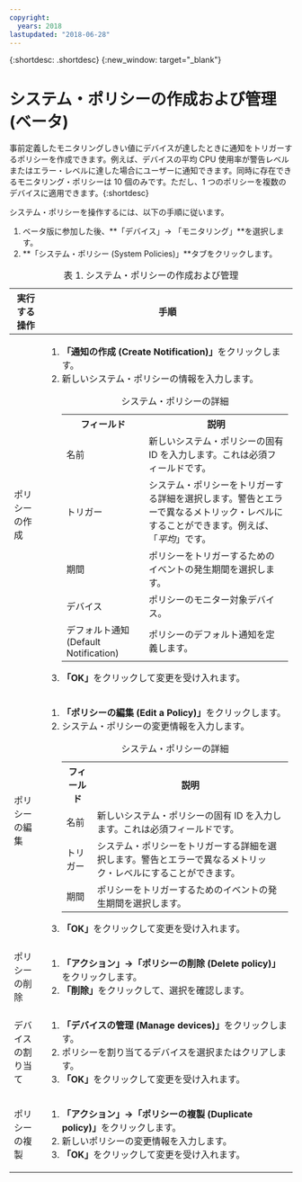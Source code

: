 ```yaml
---
copyright:
  years: 2018
lastupdated: "2018-06-28"
---
```


{:shortdesc: .shortdesc}
{:new_window: target="_blank"}

# システム・ポリシーの作成および管理 (ベータ)
事前定義したモニタリングしきい値にデバイスが達したときに通知をトリガーするポリシーを作成できます。例えば、デバイスの平均 CPU 使用率が警告レベルまたはエラー・レベルに達した場合にユーザーに通知できます。同時に存在できるモニタリング・ポリシーは 10 個のみです。ただし、1 つのポリシーを複数のデバイスに適用できます。{:shortdesc}


システム・ポリシーを操作するには、以下の手順に従います。
1. ベータ版に参加した後、**「デバイス」-> 「モニタリング」**を選択します。
2. **「システム・ポリシー (System Policies)」**タブをクリックします。

<table>
   <CAPTION>表 1. システム・ポリシーの作成および管理</CAPTION>
   <THEAD>
   <TR>
   <th>実行する操作</th>
   <th>手順</th>
   </TR>
   </THEAD>
   <TBODY>
   <tr>
   <td>ポリシーの作成</td>
   <td>
   <ol>
     <li><b>「通知の作成 (Create Notification)」</b>をクリックします。</li>
     <li>新しいシステム・ポリシーの情報を入力します。 

<table>
  <caption>システム・ポリシーの詳細</caption>
  <tr>
     <th>フィールド</th>
     <th>説明</th>
  </tr>
  <tr>
    <td>名前</td>
    <td>新しいシステム・ポリシーの固有 ID を入力します。これは必須フィールドです。</td>
  </tr>
  <tr>
    <td>トリガー</td>
    <td>システム・ポリシーをトリガーする詳細を選択します。警告とエラーで異なるメトリック・レベルにすることができます。例えば、「<i>平均</i>」です。</td>
  </tr>
   <tr>
    <td>期間</td>
     <td>ポリシーをトリガーするためのイベントの発生期間を選択します。</td>
  </tr>
   <tr>
    <td>デバイス</td>
    <td>ポリシーのモニター対象デバイス。</td>
  </tr>
   <tr>
    <td>デフォルト通知 (Default Notification)</td>
    <td>ポリシーのデフォルト通知を定義します。</td>
  </tr>
</table>
</li>
<li><b>「OK」</b>をクリックして変更を受け入れます。</li>
   </ol>
   </td>
   </tr>
   <tr>
   <td>ポリシーの編集</td>
   <td>
   <ol>
     <li><b>「ポリシーの編集 (Edit a Policy)」</b>をクリックします。</li>
    <li>システム・ポリシーの変更情報を入力します。 

<table>
  <caption>システム・ポリシーの詳細</caption>
  <tr>
     <th>フィールド</th>
     <th>説明</th>
  </tr>
  <tr>
    <td>名前</td>
    <td>新しいシステム・ポリシーの固有 ID を入力します。これは必須フィールドです。</td>
  </tr>
  <tr>
    <td>トリガー</td>
    <td>システム・ポリシーをトリガーする詳細を選択します。警告とエラーで異なるメトリック・レベルにすることができます。</td>
  </tr>
   <tr>
    <td>期間</td>
     <td>ポリシーをトリガーするためのイベントの発生期間を選択します。</td>
  </tr>
</table>
</li>
<li><b>「OK」</b>をクリックして変更を受け入れます。</li>
   </ol>
   </td>
   </tr>
   <tr>
   <td>ポリシーの削除</td>
   <td>
   <ol>
     <li><b>「アクション」->「ポリシーの削除 (Delete policy)」</b>をクリックします。</li> 
     <li><b>「削除」</b>をクリックして、選択を確認します。</li>
   </ol>
   </td>
   </tr>
   <tr>
  <td>デバイスの割り当て</td>
  <td>
    <ol>
      <li><b>「デバイスの管理 (Manage devices)」</b>をクリックします。</li>
      <li>ポリシーを割り当てるデバイスを選択またはクリアします。</li>
      <li><b>「OK」</b>をクリックして変更を受け入れます。</li></ol>
      </td>
  </tr>
   <tr>
  <td>ポリシーの複製</td>
  <td>
    <ol>
      <li><b>「アクション」->「ポリシーの複製 (Duplicate policy)」</b>をクリックします。</li>
      <li>新しいポリシーの変更情報を入力します。</li>
      <li><b>「OK」</b>をクリックして変更を受け入れます。</li></ol>
      </td>
  </tr>
  
   </TBODY>
   </table>

